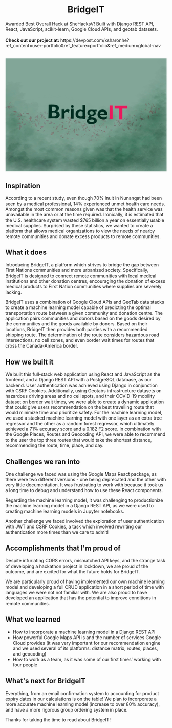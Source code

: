 <h1 align="center"> BridgeIT </h1>
Awarded Best Overall Hack at SheHacksV! Built with Django REST API, React, JavaScript, scikit-learn, Google Cloud APIs, and geotab datasets.
<br>
<br>
<b> Check out our project at: </b> https://devpost.com/xsharonhe?ref_content=user-portfolio&ref_feature=portfolio&ref_medium=global-nav
<br>
<br>

![BridgetIT](https://github.com/xsharonhe/BridgeIT/blob/main/frontend/src/scenes/homeLogo.jpg)

## Inspiration
According to a recent study, even though 70% Inuit in Nunangat had been seen by a medical professional, 14% experienced unmet health care needs. Amongst the most common reasons given was that the health service was unavailable in the area or at the time required. Ironically, it is estimated that the U.S. healthcare system wasted $765 billion a year on essentially usable medical supplies. Surprised by these statistics, we wanted to create a platform that allows medical organizations to view the needs of nearby remote communities and donate excess products to remote communities.

## What it does
Introducing BridgeIT, a platform which strives to bridge the gap between First Nations communities and more urbanized society. Specifically, BridgeIT is designed to connect remote communities with local medical institutions and other donation centres, encouraging the donation of excess medical products to First Nation communities where supplies are severely lacking.

BridgeIT uses a combination of Google Cloud APIs and GeoTab data stacks to create a machine learning model capable of predicting the optimal transportation route between a given community and donation centre. The application pairs communities and donors based on the goods desired by the communities and the goods available by donors. Based on their locations, BridgeIT then provides both parties with a recommended shipping route. The determination of the route considers hazardous road intersections, no cell zones, and even border wait times for routes that cross the Canada-America border. 

## How we built it
We built this full-stack web application using React and JavaScript as the frontend, and a Django REST API with a PostgreSQL database, as our backend. User authentication was achieved using Django in conjunction with CSRF Cookies. Additionally, using Geotabs infrastructure datasets on hazardous driving areas and no cell spots, and their COVID-19 mobility dataset on border wait times, we were able to create a dynamic application that could give users recommendation on the best travelling route that would minimize time and prioritize safety. For the machine learning model, we used a stacked machine learning model with one layer as an extra tree regressor and the other as a random forest regressor, which ultimately achieved a 71% accuracy score and a 0.182 F2 score. In combination with the Google Places, Routes and Geocoding API, we were able to recommend to the user the top three routes that would take the shortest distance, recommending the route, time, place, and day.

## Challenges we ran into
One challenge we faced was using the Google Maps React package, as there were two different versions - one being deprecated and the other with very little documentation. It was frustrating to work with because it took us a long time to debug and understand how to use these React components.

Regarding the machine learning model, it was challenging to productionize the machine learning model in a Django REST API, as we were used to creating machine learning models in Jupyter notebooks. 

Another challenge we faced involved the exploration of user authentication with JWT and CSRF Cookies, a task which involved rewriting our authentication more times than we care to admit!

## Accomplishments that I'm proud of
Despite infuriating CORS errors, mismatched API keys, and the strange task of developing a hackathon project in lockdown, we are proud of the outcome, and are excited for what the future holds for BridgeIT. 

We are particularly proud of having implemented our own machine learning model and developing a full CRUD application in a short period of time with languages we were not not familiar with. We are also proud to have developed an application that has the potential to improve conditions in remote communities.

## What we learned
* How to incorporate a machine learning model in a Django REST API
* How powerful Google Maps API is and the number of services Google Cloud provides (it was very important for our recommendation engine and we used several of its platforms: distance matrix, routes, places, and geocoding)
* How to work as a team, as it was some of our first times’ working with four people

## What's next for BridgeIT
Everything, from an email confirmation system to accounting for product expiry dates in our calculations is on the table! We plan to incorporate a more accurate machine learning model (increase to over 80% accuracy), and have a more rigorous group ordering system in place.

Thanks for taking the time to read about BridgeIT!
